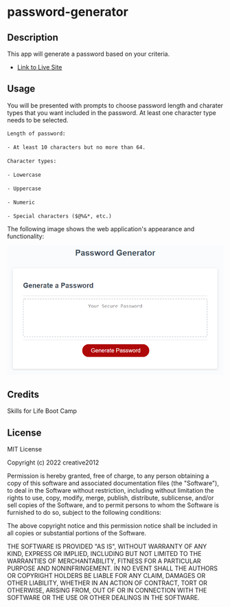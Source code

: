 # password-generator
## Description
This app will generate a password based on your criteria.

 - [Link to Live Site](https://creative2012.github.io/password-generator/)

## Usage

You will be presented with prompts to choose password length and charater types that you want included in the password. At least one character type needs to be selected.
``` 
Length of password:

- At least 10 characters but no more than 64.

Character types:

- Lowercase

- Uppercase

- Numeric

- Special characters ($@%&*, etc.)

```
The following image shows the web application's appearance and functionality:


![Click The generate Password button and follow the prompts](images/app.png)


## Credits

Skills for Life Boot Camp

## License

MIT License

Copyright (c) 2022 creative2012

Permission is hereby granted, free of charge, to any person obtaining a copy
of this software and associated documentation files (the "Software"), to deal
in the Software without restriction, including without limitation the rights
to use, copy, modify, merge, publish, distribute, sublicense, and/or sell
copies of the Software, and to permit persons to whom the Software is
furnished to do so, subject to the following conditions:

The above copyright notice and this permission notice shall be included in all
copies or substantial portions of the Software.

THE SOFTWARE IS PROVIDED "AS IS", WITHOUT WARRANTY OF ANY KIND, EXPRESS OR
IMPLIED, INCLUDING BUT NOT LIMITED TO THE WARRANTIES OF MERCHANTABILITY,
FITNESS FOR A PARTICULAR PURPOSE AND NONINFRINGEMENT. IN NO EVENT SHALL THE
AUTHORS OR COPYRIGHT HOLDERS BE LIABLE FOR ANY CLAIM, DAMAGES OR OTHER
LIABILITY, WHETHER IN AN ACTION OF CONTRACT, TORT OR OTHERWISE, ARISING FROM,
OUT OF OR IN CONNECTION WITH THE SOFTWARE OR THE USE OR OTHER DEALINGS IN THE
SOFTWARE.
